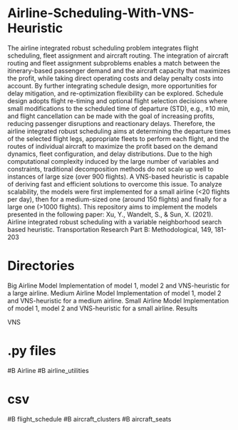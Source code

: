 # Airline-Scheduling-With-VNS-Heuristic
The airline integrated robust scheduling problem integrates flight scheduling, fleet assignment and aircraft routing.
The integration of aircraft routing and fleet assignment subproblems enables a match between the itinerary-based passenger demand and the aircraft capacity that maximizes the profit, while taking direct operating costs and delay penalty costs into account. By further integrating schedule design, more opportunities for delay mitigation, and re-optimization flexibility can be explored. Schedule design adopts flight re-timing and optional flight selection decisions where small modifications to the scheduled time of departure (STD), e.g., ±10 min, and flight cancellation can be made with the goal of increasing profits, reducing passenger disruptions and reactionary delays. Therefore, the airline integrated robust scheduling aims at determining the departure times of the selected flight legs, appropriate fleets to perform each flight, and the routes of individual aircraft to maximize the profit based on the demand dynamics, fleet configuration, and delay distributions. 
Due to the high computational complexity induced by the large number of variables and constraints, traditional decomposition methods do not scale up well to instances of large size (over 900 flights). A VNS-based heuristic is capable of deriving fast and efficient solutions to overcome this issue.
To analyze scalability, the models were first implemented for a small airline (<20 flights per day), then for a medium-sized one (around 150 flights) and finally for a large one (>1000 flights).
This repository aims to implement the models presented in the following paper:
Xu, Y., Wandelt, S., & Sun, X. (2021). Airline integrated robust scheduling with a variable neighborhood search based heuristic. Transportation Research Part B: Methodological, 149, 181-203

# Directories
Big Airline Model 
Implementation of model 1, model 2 and VNS-heuristic for a large airline.
Medium Airline Model
Implementation of model 1, model 2 and VNS-heuristic for a medium airline.
Small Airline Model
Implementation of model 1, model 2 and VNS-heuristic for a small airline.
Results 

 VNS 


# .py files
#B Airline
#B airline_utilities

# csv
#B flight_schedule
#B aircraft_clusters
#B aircraft_seats

